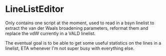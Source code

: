 # LineListEditor
Only contains one script at the moment, used to read in a bsyn linelist to extract the van der Waals broadening parameters, reformat them and replace the vdW currently in a VALD linelist. 

The eventual goal is to be able to get some useful statistics on the lines in a linelist, ETA whenever I'm not super busy with everything else.
 
